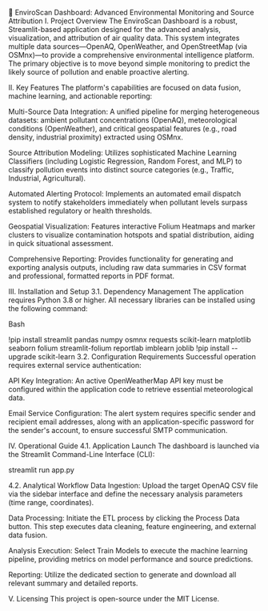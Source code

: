 🌳 EnviroScan Dashboard: Advanced Environmental Monitoring and Source Attribution
I. Project Overview
The EnviroScan Dashboard is a robust, Streamlit-based application designed for the advanced analysis, visualization, and attribution of air quality data. This system integrates multiple data sources—OpenAQ, OpenWeather, and OpenStreetMap (via OSMnx)—to provide a comprehensive environmental intelligence platform. The primary objective is to move beyond simple monitoring to predict the likely source of pollution and enable proactive alerting.

II. Key Features
The platform's capabilities are focused on data fusion, machine learning, and actionable reporting:

Multi-Source Data Integration: A unified pipeline for merging heterogeneous datasets: ambient pollutant concentrations (OpenAQ), meteorological conditions (OpenWeather), and critical geospatial features (e.g., road density, industrial proximity) extracted using OSMnx.

Source Attribution Modeling: Utilizes sophisticated Machine Learning Classifiers (including Logistic Regression, Random Forest, and MLP) to classify pollution events into distinct source categories (e.g., Traffic, Industrial, Agricultural).

Automated Alerting Protocol: Implements an automated email dispatch system to notify stakeholders immediately when pollutant levels surpass established regulatory or health thresholds.

Geospatial Visualization: Features interactive Folium Heatmaps and marker clusters to visualize contamination hotspots and spatial distribution, aiding in quick situational assessment.

Comprehensive Reporting: Provides functionality for generating and exporting analysis outputs, including raw data summaries in CSV format and professional, formatted reports in PDF format.

III. Installation and Setup
3.1. Dependency Management
The application requires Python 3.8 or higher. All necessary libraries can be installed using the following command:

Bash

!pip install streamlit pandas numpy osmnx requests scikit-learn matplotlib seaborn folium streamlit-folium reportlab imblearn joblib
!pip install --upgrade scikit-learn
3.2. Configuration Requirements
Successful operation requires external service authentication:

API Key Integration: An active OpenWeatherMap API key must be configured within the application code to retrieve essential meteorological data.

Email Service Configuration: The alert system requires specific sender and recipient email addresses, along with an application-specific password for the sender's account, to ensure successful SMTP communication.

IV. Operational Guide
4.1. Application Launch
The dashboard is launched via the Streamlit Command-Line Interface (CLI):

streamlit run app.py

4.2. Analytical Workflow
Data Ingestion: Upload the target OpenAQ CSV file via the sidebar interface and define the necessary analysis parameters (time range, coordinates).

Data Processing: Initiate the ETL process by clicking the Process Data button. This step executes data cleaning, feature engineering, and external data fusion.

Analysis Execution: Select Train Models to execute the machine learning pipeline, providing metrics on model performance and source predictions.

Reporting: Utilize the dedicated section to generate and download all relevant summary and detailed reports.

V. Licensing
This project is open-source under the MIT License.
